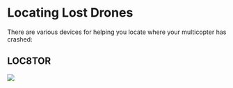 # Locating Lost Drones

There are various devices for helping you locate where your multicopter has crashed:

## LOC8TOR

[![](http://i1.ytimg.com/vi/0o48Uw0-hVc/0.jpg)](https://www.youtube.com/watch?v=0o48Uw0-hVc)
